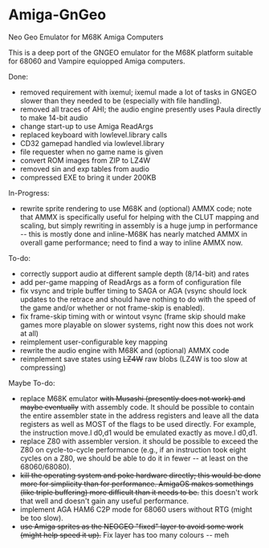# Amiga-GnGeo
Neo Geo Emulator for M68K Amiga Computers 

This is a deep port of the GNGEO emulator for the M68K platform suitable for 68060 and Vampire equiopped Amiga computers.

Done:
- removed requirement with ixemul; ixemul made a lot of tasks in GNGEO slower than they needed to be (especially with file handling).
- removed all traces of AHI; the audio engine presently uses Paula directly to make 14-bit audio
- change start-up to use Amiga ReadArgs
- replaced keyboard with lowlevel.library calls
- CD32 gamepad handled via lowlevel.library
- file requester when no game name is given
- convert ROM images from ZIP to LZ4W
- removed sin and exp tables from audio
- compressed EXE to bring it under 200KB

In-Progress:
- rewrite sprite rendering to use M68K and (optional) AMMX code; note that AMMX is specifically useful for helping with the CLUT mapping and scaling, but simply rewriting in assembly is a huge jump in performance -- this is mostly done and inline-M68K has nearly matched AMMX in overall game performance; need to find a way to inline AMMX now.

To-do:
- correctly support audio at different sample depth (8/14-bit) and rates
- add per-game mapping of ReadArgs as a form of configuration file
- fix vsync and triple buffer timing to SAGA or AGA (vsync should lock updates to the retrace and should have nothing to do with the speed of the game and/or whether or not frame-skip is enabled).
- fix frame-skip timing with or wintout vsync (frame skip should make games more playable on slower systems, right now this does not work at all)
- reimplement user-configurable key mapping
- rewrite the audio engine with M68K and (optional) AMMX code
- reimplement save states using ~~LZ4W~~ raw blobs (LZ4W is too slow at compressing)

Maybe To-do:
- replace M68K emulator ~~with Musashi (presently does not work) and maybe eventually~~ with assembly code. It should be possible to contain the entire assembler state in the address registers and leave all the data registers as well as MOST of the flags to be used directly. For example, the instruction move.l d0,d1 would be emulated exactly as move.l d0,d1.
- replace Z80 with assembler version. it should be possible to exceed the Z80 on cycle-to-cycle performance (e.g., if an instruction took eight cycles on a Z80, we should be able to do it in fewer -- at least on the 68060/68080).
- ~~kill the operating system and poke hardware directly; this would be done more for simplicity than for performance. AmigaOS makes somethings (like triple buffering) more difficult than it needs to be.~~ this doesn't work that well and doesn't gain any useful performance.
- implement AGA HAM6 C2P mode for 68060 users without RTG (might be too slow).
- ~~use Amiga sprites as the NEOGEO "fixed" layer to avoid some work (might help speed it up).~~ Fix layer has too many colours -- meh
